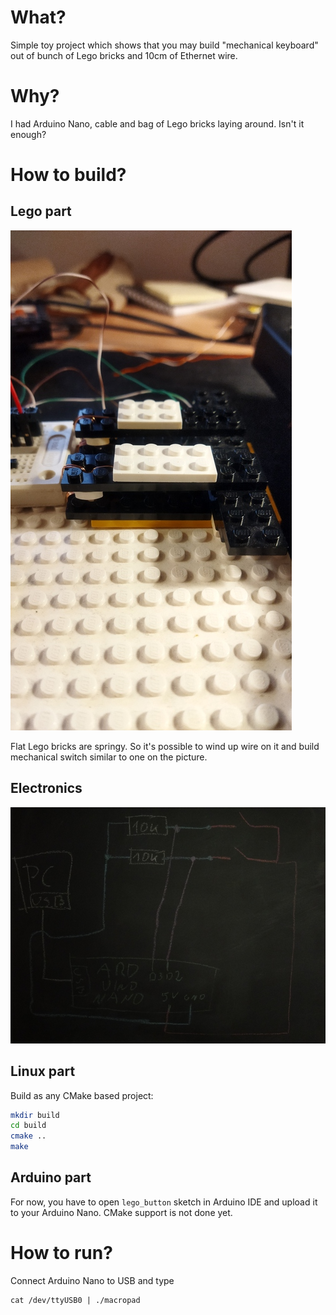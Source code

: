 # What?

Simple toy project which shows that you may build "mechanical keyboard" out of bunch of Lego bricks and 10cm
of Ethernet wire.

# Why?

I had Arduino Nano, cable and bag of Lego bricks laying around. Isn't it enough?

# How to build?

## Lego part

![Switch](switch.jpg)

Flat Lego bricks are springy. So it's possible to wind up wire on it and build mechanical switch similar to
one on the picture.

## Electronics

![Wiring](wiring.jpg)

## Linux part

Build as any CMake based project:

```sh
mkdir build
cd build
cmake ..
make
```

## Arduino part

For now, you have to open `lego_button` sketch in Arduino IDE and upload it to your Arduino Nano. CMake support is not done yet.

#  How to run?

Connect Arduino Nano to USB and type

```
cat /dev/ttyUSB0 | ./macropad
```

